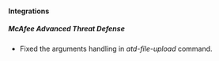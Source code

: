 
#### Integrations
##### McAfee Advanced Threat Defense
- Fixed the arguments handling in *atd-file-upload* command.
